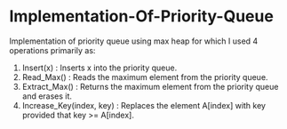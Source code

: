# Implementation-Of-Priority-Queue
Implementation of priority queue using max heap for which I used 4 operations primarily as:
1. Insert(x) : Inserts x into the priority queue.
2. Read_Max() : Reads the maximum element from the priority queue.
3. Extract_Max() : Returns the maximum element from the priority queue and erases it.
4. Increase_Key(index, key) : Replaces the element A[index] with key provided that key >= A[index].
